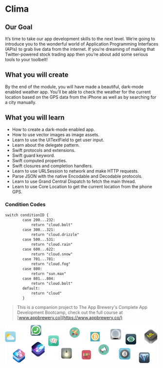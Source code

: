 
#  Clima

## Our Goal

It’s time to take our app development skills to the next level. We’re going to introduce you to the wonderful world of Application Programming Interfaces (APIs) to grab live data from the internet. If you’re dreaming of making that Twitter-powered stock trading app then you’re about add some serious tools to your toolbelt!


## What you will create

By the end of the module, you will have made a beautiful, dark-mode enabled weather app. You'll be able to check the weather for the current location based on the GPS data from the iPhone as well as by searching for a city manually. 

## What you will learn

* How to create a dark-mode enabled app.
* How to use vector images as image assets.
* Learn to use the UITextField to get user input. 
* Learn about the delegate pattern.
* Swift protocols and extensions. 
* Swift guard keyword. 
* Swift computed properties.
* Swift closures and completion handlers.
* Learn to use URLSession to network and make HTTP requests.
* Parse JSON with the native Encodable and Decodable protocols. 
* Learn to use Grand Central Dispatch to fetch the main thread.
* Learn to use Core Location to get the current location from the phone GPS. 

### Condition Codes
```
switch conditionID {
        case 200...232:
            return "cloud.bolt"
        case 300...321:
            return "cloud.drizzle"
        case 500...531:
            return "cloud.rain"
        case 600...622:
            return "cloud.snow"
        case 701...781:
            return "cloud.fog"
        case 800:
            return "sun.max"
        case 801...804:
            return "cloud.bolt"
        default:
            return "cloud"
        }
```

>This is a companion project to The App Brewery's Complete App Development Bootcamp, check out the full course at [www.appbrewery.co](https://www.appbrewery.co/)

![End Banner](Documentation/readme-end-banner.png)
